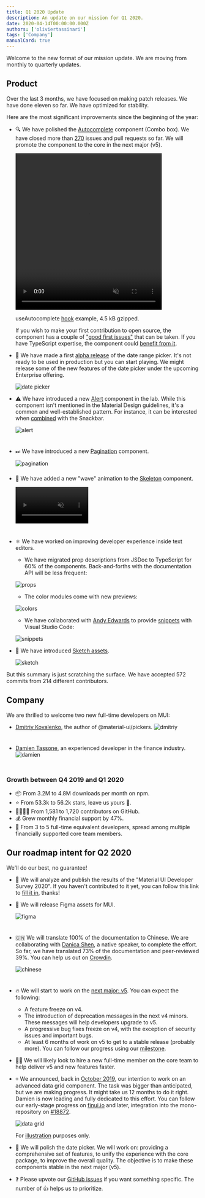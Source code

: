 ```yaml
---
title: Q1 2020 Update
description: An update on our mission for Q1 2020.
date: 2020-04-14T00:00:00.000Z
authors: ['oliviertassinari']
tags: ['Company']
manualCard: true
---
```


Welcome to the new format of our mission update. We are moving from monthly to quarterly updates.

## Product

Over the last 3 months, we have focused on making patch releases.
We have done eleven so far. We have optimized for stability.

Here are the most significant improvements since the beginning of the year:

- 🔍 We have polished the [Autocomplete](https://mui.com/material-ui/react-autocomplete/) component (Combo box). We have closed more than [270](https://github.com/mui/material-ui/labels/lab%3A%20Autocomplete) issues and pull requests so far. We will promote the component to the core in the next major (v5).

  <video autoplay muted loop playsinline width="382" height="408">
    <source src="/static/blog/2020-q1-update/autocomplete.mp4" type="video/mp4" />
  </video>

  <p class="blog-description">useAutocomplete <a href="https://mui.com/material-ui/react-autocomplete/#useautocomplete">hook</a> example, 4.5 kB gzipped.</p>

  If you wish to make your first contribution to open source, the component has a couple of ["good first issues"](https://github.com/mui/material-ui/labels/lab%3A%20Autocomplete) that can be taken.
  If you have TypeScript expertise, the component could [benefit from it](https://github.com/mui/material-ui/issues?q=is%3Aopen+label%3A%22lab%3A+Autocomplete%22+label%3Atypescript).

- 📆 We have made a first [alpha release](https://github.com/mui/material-ui-pickers/releases/tag/v4.0.0-alpha.4) of the date range picker. It's not ready to be used in production but you can start playing. We might release some of the new features of the date picker under the upcoming Enterprise offering.

  ![date picker](/static/blog/2020-q1-update/date-picker.png)

- ⚠️ We have introduced a new [Alert](https://v4.mui.com/components/alert/) component in the lab. While this component isn't mentioned in the Material Design guidelines, it's a common and well-established pattern. For instance, it can be interested when [combined](https://v4.mui.com/components/snackbars/#notistack) with the Snackbar.

  <img src="/static/blog/2020-q1-update/alert.png" alt="alert" style="max-height: 369px; margin-bottom: 24px;" />

- ⏭ We have introduced a new [Pagination](https://v4.mui.com/components/pagination/) component.

  <img src="/static/blog/2020-q1-update/pagination.png" alt="pagination" style="max-height: 208px; margin-bottom: 8px;" />

- 🦴 We have added a new "wave" animation to the [Skeleton](https://v4.mui.com/components/skeleton/#animations) component.

  <video style="max-height: 95px; margin-bottom: 24px;" autoplay muted loop playsinline>
    <source src="/static/blog/2020-q1-update/skeleton.webm" type="video/webm" />
  </video>

- ⚛️ We have worked on improving developer experience inside text editors.
  - We have migrated prop descriptions from JSDoc to TypeScript for 60% of the components. Back-and-forths with the documentation API will be less frequent:

  ![props](/static/blog/2020-q1-update/props.png)
  - The color modules come with new previews:

  ![colors](/static/blog/2020-q1-update/colors.png)
  - We have collaborated with [Andy Edwards](https://github.com/jedwards1211) to provide [snippets](https://marketplace.visualstudio.com/items?itemName=vscodeshift.material-ui-snippets) with Visual Studio Code:

  ![snippets](/static/blog/2020-q1-update/snippets.gif)

- 💎 We have introduced [Sketch assets](/blog/2020-introducing-sketch/).

  <img src="/static/blog/2020-q1-update/sketch.png" alt="sketch" style="max-width: 160px;" />

But this summary is just scratching the surface. We have accepted 572 commits from 214 different contributors.

## Company

We are thrilled to welcome two new full-time developers on MUI:

- [Dmitriy Kovalenko](https://github.com/dmtrKovalenko), the author of @material-ui/pickers.
  <img src="https://avatars.githubusercontent.com/u/16926049" alt="dmitriy" style="max-width: 160px; margin: unset; margin-bottom: 24px; border-radius: 2px;" />

- [Damien Tassone](https://github.com/dtassone/), an experienced developer in the finance industry.
  <img src="https://avatars.githubusercontent.com/u/936978" alt="damien" style="max-width: 160px; margin: unset; margin-bottom: 24px; border-radius: 2px;" />

### Growth between Q4 2019 and Q1 2020

- 📦 From 3.2M to 4.8M downloads per month on npm.
- ⭐️ From 53.3k to 56.2k stars, leave us yours 🌟.
- 👨‍👩‍👧‍👦 From 1,581 to 1,720 contributors on GitHub.
- 💰 Grew monthly financial support by 47%.
- 🏢 From 3 to 5 full-time equivalent developers, spread among multiple financially supported core team members.

## Our roadmap intent for Q2 2020

We'll do our best, no guarantee!

- 📣 We will analyze and publish the results of the "Material UI Developer Survey 2020". If you haven't contributed to it yet, you can follow this link to [fill it in](https://forms.gle/TYWRdvgyZs4AhZNv8), thanks!
- 🎨 We will release Figma assets for MUI.

  <img src="/static/blog/2020-q1-update/figma.png" alt="figma" style="max-width: 160px; margin-bottom: 24px;" />

- 🇨🇳 We will translate 100% of the documentation to Chinese. We are collaborating with [Danica Shen](https://github.com/DDDDDanica), a native speaker, to complete the effort. So far, we have translated 73% of the documentation and peer-reviewed 39%. You can help us out on [Crowdin](https://crowdin.com/project/material-ui-docs).

  <img src="/static/blog/2020-q1-update/chinese.png" alt="chinese" style="max-width: 134px; margin-bottom: 24px;" />

- 🔥 We will start to work on the [next major: v5](https://github.com/mui/material-ui/issues/20012).
  You can expect the following:
  - A feature freeze on v4.
  - The introduction of deprecation messages in the next v4 minors. These messages will help developers upgrade to v5.
  - A progressive bug fixes freeze on v4, with the exception of security issues and important bugs.
  - At least 6 months of work on v5 to get to a stable release (probably more). You can follow our progress using our [milestone](https://github.com/mui/material-ui/milestone/35).

- 🧑‍💻 We will likely look to hire a new full-time member on the core team to help deliver v5 and new features faster.
- ⌗ We announced, back in [October 2019](/blog/september-2019-update/#our-roadmap-intent-for-october), our intention to work on an advanced data grid component. The task was bigger than anticipated, but we are making progress. It might take us 12 months to do it right. Damien is now leading and fully dedicated to this effort. You can follow our early-stage progress on [finui.io](https://finui.io/#/grid) and later, integration into the mono-repository on [#18872](https://github.com/mui/material-ui/pull/18872).

  ![data grid](/static/blog/2020-q1-update/data-grid.png)

  <p class="blog-description">For <a href="https://uxdesign.cc/design-better-data-tables-4ecc99d23356">illustration</a> purposes only.</p>

- 📆 We will polish the date picker. We will work on: providing a comprehensive set of features, to unify the experience with the core package, to improve the overall quality. The objective is to make these components stable in the next major (v5).
- ❓ Please upvote our [GitHub issues](https://github.com/mui/material-ui/issues) if you want something specific. The number of 👍 helps us to prioritize.
